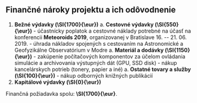 ## Finančné nároky projektu a ich odôvodnenie

1. **Bežné výdavky (\SI{1700}{\eur})**
    a. **Cestovné výdavky (\SI{550}{\eur})**
        - účastnícky poplatok a cestovné náklady potrebné na účasť na konferencii
            **Meteoroids 2019**, organizovanej v Bratislave 16. -- 21. 06. 2019.
        - úhrada nákladov spojených s cestovaním na Astronomické a Geofyzikálne Observatórium v Modre
    a. **Materiál a dodávky (\SI{1150}{\eur})**
        - zakúpenie počítačových komponentov za účelom ovládania simulácie
          a archivovania výstupných dát (GPU, SSD disk)
        - nákup kancelárskych potrieb (tonery, papier a iné)
    a. **Ostatné tovary a služby (\SI{100}{\eur})**
        - nákup odborných knižných publikácií
1. **Kapitálové výdavky (\SI{0}{\eur})**

Finančná požiadavka spolu: **\SI{1700}{\eur}**.
